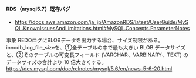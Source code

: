 #### RDS（mysql5.7）既存バグ
- https://docs.aws.amazon.com/ja_jp/AmazonRDS/latest/UserGuide/MySQL.KnownIssuesAndLimitations.html#MySQL.Concepts.ParameterNotes

事象
REDOログにBLOBデータを出力する場合、サイズ制限がある。
innodb_log_file_sizeを、①全テーブルの中で最も大きい BLOB データサイズと、②そのテーブルの可変長フィールド (VARCHAR、VARBINARY、TEXT) のデータサイズの合計より 10 倍大きくする。
https://dev.mysql.com/doc/relnotes/mysql/5.6/en/news-5-6-20.html